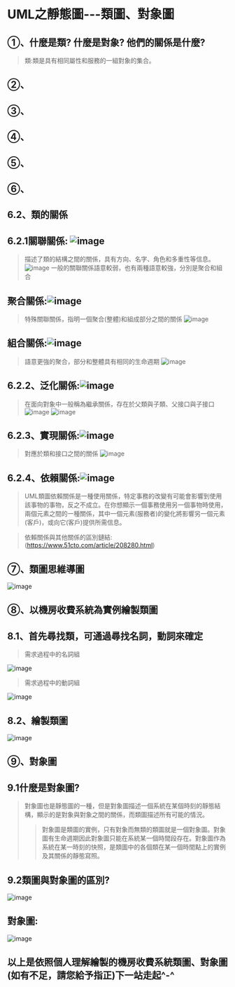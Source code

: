 # **UML之靜態圖---類圖、對象圖**
## ①、什麼是類? 什麼是對象? 他們的關係是什麼?
> 類:類是具有相同屬性和服務的一組對象的集合。
## ②、
## ③、
## ④、
## ⑤、
## ⑥、
## 6.2、類的關係
## 6.2.1關聯關係: ![image](https://github.com/XUYR00/MID/blob/main/arrow1.png)
>描述了類的結構之間的關係，具有方向、名字、角色和多重性等信息。
![image](https://github.com/XUYR00/MID/blob/main/pic1.png)
>一般的關聯關係語意較弱，也有兩種語意較強，分別是聚合和組合
## 聚合關係:![image](https://github.com/XUYR00/MID/blob/main/arrow2.png)
>特殊關聯關係，指明一個聚合(整體)和組成部分之間的關係
![image](https://github.com/XUYR00/MID/blob/main/pic2.png)
## 組合關係:![image](https://github.com/XUYR00/MID/blob/main/arrow3.png)
>語意更強的聚合，部分和整體具有相同的生命週期
![image](https://github.com/XUYR00/MID/blob/main/pic3.png)
## 6.2.2、泛化關係:![image](https://github.com/XUYR00/MID/blob/main/arrow4.png)
>在面向對象中一般稱為繼承關係，存在於父類與子類、父接口與子接口
![image](https://github.com/XUYR00/MID/blob/main/pic4.png)
![image](https://github.com/XUYR00/MID/blob/main/pic5.png)
## 6.2.3、實現關係:![image](https://github.com/XUYR00/MID/blob/main/arrow5.png)
>對應於類和接口之間的關係
![image](https://github.com/XUYR00/MID/blob/main/pic6.png)
## 6.2.4、依賴關係:![image](https://github.com/XUYR00/MID/blob/main/arrow6.png)
>UML類圖依賴關係是一種使用關係，特定事務的改變有可能會影響到使用該事物的事物，反之不成立。在你想顯示一個事務使用另一個事物時使用，兩個元素之間的一種關係，其中一個元素(服務者)的變化將影響另一個元素(客戶)，或向它(客戶)提供所需信息。

>依賴關係與其他關係的區別鏈結:(https://www.51cto.com/article/208280.html)
## ⑦、類圖思維導圖
![image]()
## ⑧、以機房收費系統為實例繪製類圖
## 8.1、首先尋找類，可通過尋找名詞，動詞來確定
>需求過程中的名詞組
>
![image](https://github.com/XUYR00/MID/blob/main/8.1%E5%90%8D%E8%A9%9E%E7%B5%84.png)
>
>需求過程中的動詞組
>
![image](https://github.com/XUYR00/MID/blob/main/8.1%E5%8B%95%E8%A9%9E%E7%B5%84.png)
## 8.2、繪製類圖
![image](https://github.com/XUYR00/MID/blob/main/8.2.drawio.png)
## ⑨、對象圖
## 9.1什麼是對象圖?
>對象圖也是靜態圖的一種，但是對象圖描述一個系統在某個時刻的靜態結構，顯示的是對象與對象之間的關係，而類圖描述所有可能的情況。
>>對象圖是類圖的實例，只有對象而無類的類圖就是一個對象圖。對象圖有生命週期因此對象圖只能在系統某一個時間段存在。對象圖作為系統在某一時刻的快照，是類圖中的各個類在某一個時間點上的實例及其關係的靜態寫照。
## 9.2類圖與對象圖的區別?
![image](https://github.com/XUYR00/MID/blob/main/9.2.png)
## 對象圖:
![image](https://github.com/XUYR00/MID/blob/main/9.2.drawio%20(2).png)
## 以上是依照個人理解繪製的機房收費系統類圖、對象圖(如有不足，請您給予指正)下一站走起^-^
